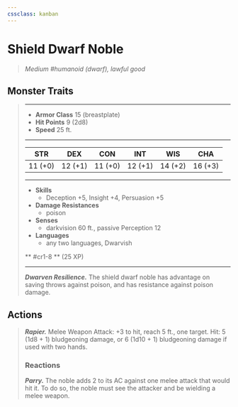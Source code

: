 ```yaml
---
cssclass: kanban
---
```


# Shield Dwarf Noble
>*Medium #humanoid (dwarf), lawful good*
## Monster Traits
>___
>- **Armor Class** 15 (breastplate)
>- **Hit Points** 9 (2d8)
>- **Speed** 25 ft. 
>___
>|STR|DEX|CON|INT|WIS|CHA|
>|:---:|:---:|:---:|:---:|:---:|:---:|
>|11 (+0)|12 (+1)|11 (+0)|12 (+1)|14 (+2)|16 (+3)|
>___
>- **Skills**
>	 - Deception +5, Insight +4, Persuasion +5
>- **Damage Resistances**
>	 - poison
>- **Senses**
>	 - darkvision 60 ft., passive Perception 12
>- **Languages**
>	 - any two languages, Dwarvish
>
> ** #cr1-8 ** (25 XP)
>___
>***Dwarven Resilience.*** The shield dwarf noble has advantage on saving throws against poison, and has resistance against poison damage.  
>
## Actions
>***Rapier.*** Melee Weapon Attack: +3 to hit, reach 5 ft., one target. Hit: 5 (1d8 + 1) bludgeoning damage, or 6 (1d10 + 1) bludgeoning damage if used with two hands.  
>
>### Reactions
>***Parry.*** The noble adds 2 to its AC against one melee attack that would hit it. To do so, the noble must see the attacker and be wielding a melee weapon.